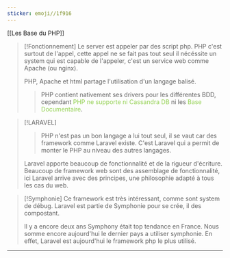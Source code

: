 ```yaml
---
sticker: emoji//1f916
---
```

[[Les Base du PHP]]


> [!Fonctionnement]
> Le server est appeler par des script php. PHP c'est surtout de l'appel, cette appel ne se fait pas tout seul il nécéssite un system qui est capable de l'appeler, c'est un service web comme Apache (ou nginx). 
> 
> PHP, Apache et html partage l'utilisation d'un langage balisé.  
> 
>> PHP contient nativement ses drivers pour les différentes BDD, cependant <span style="color:#92d050">PHP ne supporte ni</span> <span style="color:#92d050">Cassandra DB</span> ni les <span style="color:#92d050">Base Documentaire</span>. 


> [!LARAVEL]
> >PHP n'est pas un bon langage a lui tout seul, il se vaut car des framework comme Laravel existe. C'est Laravel qui a permit de monter le PHP au niveau des autres langages. 
> 
> Laravel apporte beaucoup de fonctionnalité et de la rigueur d'écriture. Beaucoup de framework web sont des assemblage de fonctionnalité, ici Laravel arrive avec des principes, une philosophie adapté à tous les cas du web. 


> [!Symphonie]
> Ce framework est très intéressant, comme sont system de débug. Laravel est partie de Symphonie pour se crée, il  des compostant. 
> 
> Il y a encore deux ans Symphony était top tendance en France. Nous somme encore aujourd'hui le dernier pays a utiliser symphonie. En effet, Laravel est aujourd'hui le framework php le plus utilisé.

---


